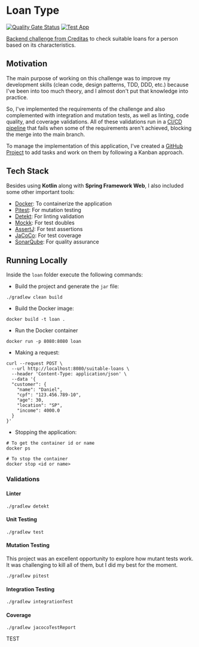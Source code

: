 # Loan Type

[![Quality Gate Status](https://sonarcloud.io/api/project_badges/measure?project=DanielBrito_creditas-challenge-suitable-loans&metric=alert_status)](https://sonarcloud.io/summary/new_code?id=DanielBrito_creditas-challenge-suitable-loans)
[![Test App](https://github.com/DanielBrito/creditas-challenge-suitable-loans/actions/workflows/test.yaml/badge.svg)](https://github.com/DanielBrito/creditas-challenge-suitable-loans/actions/workflows/test.yaml)

[Backend challenge from Creditas](https://github.com/Creditas/challenge/tree/master/backend/code-challenges/kotlin) to check suitable loans for a person based on its characteristics.

## Motivation

The main purpose of working on this challenge was to improve my development skills (clean code, design patterns, TDD, DDD, etc.) because I've been into too much theory, and I almost don't put that knowledge into practice.

So, I've implemented the requirements of the challenge and also complemented with integration and mutation tests, as well as linting, code quality, and coverage validations. All of these validations run in a [CI/CD pipeline](https://github.com/DanielBrito/creditas-challenge-suitable-loans/actions) that fails when some of the requirements aren't achieved, blocking the merge into the main branch.

To manage the implementation of this application, I've created a [GitHub Project](https://github.com/users/DanielBrito/projects/5/views/1) to add tasks and work on them by following a Kanban approach.

## Tech Stack

Besides using **Kotlin** along with **Spring Framework Web**, I also included some other important tools:

- [Docker](https://www.docker.com/): To containerize the application
- [Pitest](https://pitest.org/): For mutation testing
- [Detekt](https://detekt.dev/): For linting validation
- [Mockk](https://mockk.io/): For test doubles
- [AssertJ](https://assertj.github.io/doc/): For test assertions
- [JaCoCo](https://www.eclemma.org/index.html): For test coverage
- [SonarQube](https://www.sonarsource.com/products/sonarcloud/): For quality assurance

## Running Locally

Inside the `loan` folder execute the following commands:

- Build the project and generate the `jar` file:
```shell
./gradlew clean build
```

- Build the Docker image:
```shell
docker build -t loan .
```

- Run the Docker container
```shell
docker run -p 8080:8080 loan
````

- Making a request:
```shell
curl --request POST \
  --url http://localhost:8080/suitable-loans \
  --header 'Content-Type: application/json' \
  --data '{
  "customer": {
    "name": "Daniel",
    "cpf": "123.456.789-10",
    "age": 30,
    "location": "SP",
    "income": 4000.0
  }
}'
```

- Stopping the application:
```shell
# To get the container id or name
docker ps
```

```shell
# To stop the container
docker stop <id or name>
```

### Validations

#### Linter

```shell
./gradlew detekt
```

#### Unit Testing

```shell
./gradlew test
```

#### Mutation Testing

This project was an excellent opportunity to explore how mutant tests work. It was challenging to kill all of them, but I did my best for the moment.

```shell
./gradlew pitest
```

#### Integration Testing

```shell
./gradlew integrationTest
```

#### Coverage

```shell
./gradlew jacocoTestReport
```

TEST
